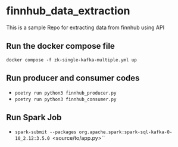 # finnhub_data_extraction
This is a sample Repo for extracting data from finnhub using API

## Run the docker compose file
`docker compose -f zk-single-kafka-multiple.yml up`

## Run producer and consumer codes
- `poetry run python3 finnhub_producer.py`
- `poetry run python3 finnhub_consumer.py`

## Run Spark Job

- `spark-submit --packages org.apache.spark:spark-sql-kafka-0-10_2.12:3.5.0 `<source/to/app.py>``